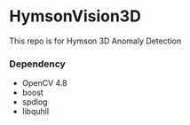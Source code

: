 # HymsonVision3D
This repo is for Hymson 3D Anomaly Detection

### Dependency
- OpenCV 4.8
- boost 
- spdlog
- libquhll
